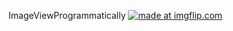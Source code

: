 ImageViewProgrammatically
<a href="https://imgflip.com/gif/1inp1g"><img src="https://i.imgflip.com/1inp1g.gif" title="made at imgflip.com"/></a>
